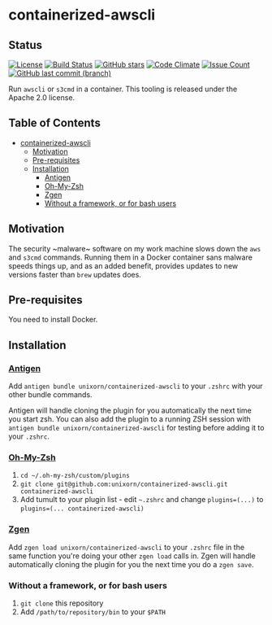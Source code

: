 # containerized-awscli

## Status

[![License](https://img.shields.io/badge/License-Apache%202.0-blue.svg)](https://opensource.org/licenses/Apache-2.0)
[![Build Status](https://travis-ci.org/unixorn/containerized-awscli.svg?branch=master)](https://travis-ci.org/unixorn/containerized-awscli)
[![GitHub stars](https://img.shields.io/github/stars/unixorn/containerized-awscli.svg)](https://github.com/unixorn/containerized-awscli/stargazers)
[![Code Climate](https://codeclimate.com/github/unixorn/containerized-awscli/badges/gpa.svg)](https://codeclimate.com/github/unixorn/containerized-awscli)
[![Issue Count](https://codeclimate.com/github/unixorn/containerized-awscli/badges/issue_count.svg)](https://codeclimate.com/github/unixorn/containerized-awscli)
[![GitHub last commit (branch)](https://img.shields.io/github/last-commit/unixorn/containerized-awscli/master.svg)](https://github.com/unixorn/containerized-awscli)

Run `awscli` or `s3cmd` in a container. This tooling is released under the Apache 2.0 license.

<!-- START doctoc generated TOC please keep comment here to allow auto update -->
<!-- DON'T EDIT THIS SECTION, INSTEAD RE-RUN doctoc TO UPDATE -->
## Table of Contents

- [containerized-awscli](#containerized-awscli)
  - [Motivation](#motivation)
  - [Pre-requisites](#pre-requisites)
  - [Installation](#installation)
    - [Antigen](#antigen)
    - [Oh-My-Zsh](#oh-my-zsh)
    - [Zgen](#zgen)
    - [Without a framework, or for bash users](#without-a-framework-or-for-bash-users)

<!-- END doctoc generated TOC please keep comment here to allow auto update -->

## Motivation

The security ~malware~ software on my work machine slows down the `aws` and `s3cmd` commands. Running them in a Docker container sans malware speeds things up, and as an added benefit, provides updates to new versions faster than `brew` updates does.

## Pre-requisites

You need to install Docker.

## Installation

### [Antigen](https://github.com/zsh-users/antigen)

Add `antigen bundle unixorn/containerized-awscli` to your `.zshrc` with your other bundle commands.

Antigen will handle cloning the plugin for you automatically the next time you start zsh. You can also add the plugin to a running ZSH session with `antigen bundle unixorn/containerized-awscli` for testing before adding it to your `.zshrc`.

### [Oh-My-Zsh](http://ohmyz.sh/)

1. `cd ~/.oh-my-zsh/custom/plugins`
2. `git clone git@github.com:unixorn/containerized-awscli.git containerized-awscli`
3. Add tumult to your plugin list - edit `~.zshrc` and change `plugins=(...)` to `plugins=(... containerized-awscli)`

### [Zgen](https://github.com/tarjoilija/zgen)

Add `zgen load unixorn/containerized-awscli` to your `.zshrc` file in the same function you're doing your other `zgen load` calls in. Zgen will handle automatically cloning the plugin for you the next time you do a `zgen save`.

### Without a framework, or for bash users

1. `git clone` this repository
2. Add `/path/to/repository/bin` to your `$PATH`
